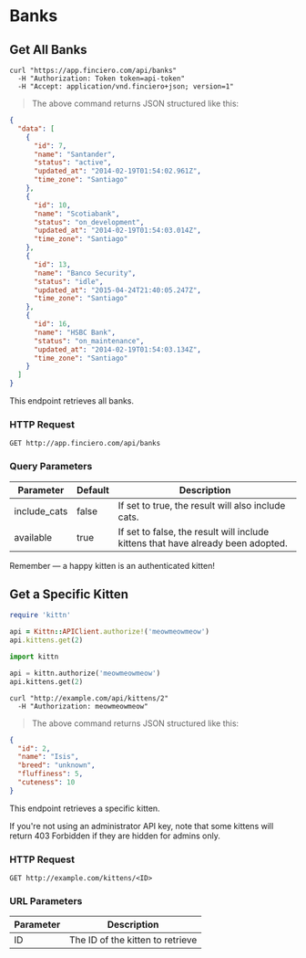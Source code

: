 # Banks

## Get All Banks

```shell
curl "https://app.finciero.com/api/banks"
  -H "Authorization: Token token=api-token"
  -H "Accept: application/vnd.finciero+json; version=1"
```

> The above command returns JSON structured like this:

```json
{
  "data": [
    {
      "id": 7,
      "name": "Santander",
      "status": "active",
      "updated_at": "2014-02-19T01:54:02.961Z",
      "time_zone": "Santiago"
    },
    {
      "id": 10,
      "name": "Scotiabank",
      "status": "on_development",
      "updated_at": "2014-02-19T01:54:03.014Z",
      "time_zone": "Santiago"
    },
    {
      "id": 13,
      "name": "Banco Security",
      "status": "idle",
      "updated_at": "2015-04-24T21:40:05.247Z",
      "time_zone": "Santiago"
    },
    {
      "id": 16,
      "name": "HSBC Bank",
      "status": "on_maintenance",
      "updated_at": "2014-02-19T01:54:03.134Z",
      "time_zone": "Santiago"
    }
  ]
}
```

This endpoint retrieves all banks.

### HTTP Request

`GET http://app.finciero.com/api/banks`

### Query Parameters

Parameter | Default | Description
--------- | ------- | -----------
include_cats | false | If set to true, the result will also include cats.
available | true | If set to false, the result will include kittens that have already been adopted.

<aside class="success">
Remember — a happy kitten is an authenticated kitten!
</aside>

## Get a Specific Kitten

```ruby
require 'kittn'

api = Kittn::APIClient.authorize!('meowmeowmeow')
api.kittens.get(2)
```

```python
import kittn

api = kittn.authorize('meowmeowmeow')
api.kittens.get(2)
```

```shell
curl "http://example.com/api/kittens/2"
  -H "Authorization: meowmeowmeow"
```

> The above command returns JSON structured like this:

```json
{
  "id": 2,
  "name": "Isis",
  "breed": "unknown",
  "fluffiness": 5,
  "cuteness": 10
}
```

This endpoint retrieves a specific kitten.

<aside class="warning">If you're not using an administrator API key, note that some kittens will return 403 Forbidden if they are hidden for admins only.</aside>

### HTTP Request

`GET http://example.com/kittens/<ID>`

### URL Parameters

Parameter | Description
--------- | -----------
ID | The ID of the kitten to retrieve
